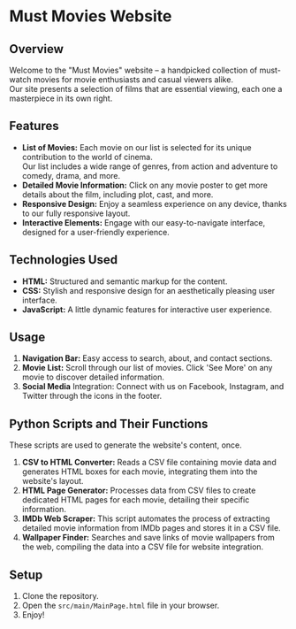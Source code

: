 # Must Movies Website

## Overview

Welcome to the "Must Movies" website – a handpicked collection of must-watch movies for movie enthusiasts and casual viewers alike.  
Our site presents a selection of films that are essential viewing, each one a masterpiece in its own right.

## Features

- **List of Movies:** Each movie on our list is selected for its unique contribution to the world of cinema.  
  Our list includes a wide range of genres, from action and adventure to comedy, drama, and more.
- **Detailed Movie Information:** Click on any movie poster to get more details about the film, including plot, cast, and more.
- **Responsive Design:** Enjoy a seamless experience on any device, thanks to our fully responsive layout.
- **Interactive Elements:** Engage with our easy-to-navigate interface, designed for a user-friendly experience.

## Technologies Used
- **HTML:** Structured and semantic markup for the content.
- **CSS:** Stylish and responsive design for an aesthetically pleasing user interface.
- **JavaScript:** A little dynamic features for interactive user experience.

## Usage
1. **Navigation Bar:** Easy access to search, about, and contact sections.
2. **Movie List:** Scroll through our list of movies. Click 'See More' on any movie to discover detailed information.
3. **Social Media** Integration: Connect with us on Facebook, Instagram, and Twitter through the icons in the footer.

## Python Scripts and Their Functions
These scripts are used to generate the website's content, once.

1. **CSV to HTML Converter:** Reads a CSV file containing movie data and generates HTML boxes for each movie, integrating them into the website's layout.
2. **HTML Page Generator:** Processes data from CSV files to create dedicated HTML pages for each movie, detailing their specific information.
3. **IMDb Web Scraper:** This script automates the process of extracting detailed movie information from IMDb pages and stores it in a CSV file.
4. **Wallpaper Finder:** Searches and save links of movie wallpapers from the web, compiling the data into a CSV file for website integration.

## Setup
1. Clone the repository.
2. Open the `src/main/MainPage.html` file in your browser.
3. Enjoy!

